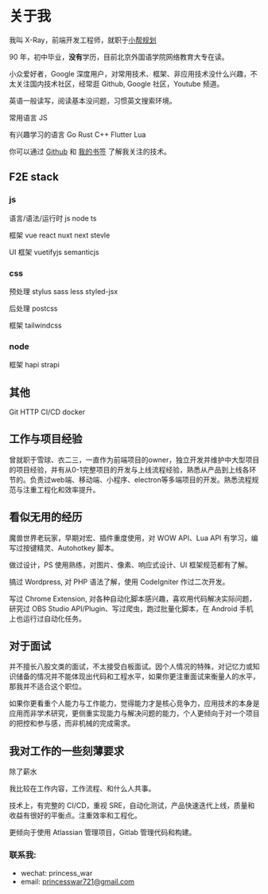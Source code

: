 # 关于我

我叫 X-Ray，前端开发工程师，就职于[小帮规划](https://www.xiaobangguihua.com/)

90 年，初中毕业，**没有**学历，目前北京外国语学院网络教育大专在读。

小众爱好者，Google 深度用户，对常用技术、框架、非应用技术没什么兴趣，不太关注国内技术社区，经常逛 Github, Google 社区，Youtube 频道。

英语一般读写，阅读基本没问题，习惯英文搜索环境。

常用语言 JS

有兴趣学习的语言 Go Rust C++ Flutter Lua

你可以通过 [Github](https://github.com/x-ray-s) 和 [我的书签](https://blog.x-ray.work/bookshelf/) 了解我关注的技术。

## F2E stack

### js

语言/语法/运行时 js node ts

框架 vue react nuxt next stevle

UI 框架 vuetifyjs semanticjs

### css

预处理 stylus sass less styled-jsx

后处理 postcss

框架 tailwindcss

### node

框架 hapi strapi

## 其他

Git HTTP CI/CD docker

## 工作与项目经验

曾就职于雪球、衣二三，一直作为前端项目的owner，独立开发并维护中大型项目的项目经验，并有从0-1完整项目的开发与上线流程经验，熟悉从产品到上线各环节的。负责过web端、移动端、小程序、electron等多端项目的开发。熟悉流程规范与注重工程化和效率提升。

## 看似无用的经历

魔兽世界老玩家，早期对宏、插件重度使用，对 WOW API、Lua API 有学习，编写过按键精灵、Autohotkey 脚本。

做过设计，PS 使用熟练，对图片、像素、响应式设计、UI 框架规范都有了解。

搞过 Wordpress, 对 PHP 语法了解，使用 CodeIgniter 作过二次开发。

写过 Chrome Extension, 对各种自动化脚本感兴趣，喜欢用代码解决实际问题，研究过 OBS Studio API/Plugin、写过爬虫，跑过批量化脚本，在 Android 手机上也运行过自动化任务。

## 对于面试

并不擅长八股文类的面试，不太接受白板面试。因个人情况的特殊，对记忆力或知识储备的情况并不能体现出代码和工程水平，如果你更注重面试来衡量人的水平，那我并不适合这个职位。

如果你更看重个人能力与工作能力，觉得能力才是核心竞争力，应用技术的本身是应用而非学术研究，更侧重实现能力与解决问题的能力，个人更倾向于对一个项目的把控和参与感，而非机械的完成需求。

## 我对工作的一些刻薄要求

除了薪水

我比较在工作内容，工作流程、和什么人共事。

技术上，有完整的 CI/CD，重视 SRE，自动化测试，产品快速迭代上线，质量和收益有很好的平衡点。注重效率和工程化。

更倾向于使用 Atlassian 管理项目，Gitlab 管理代码和构建。

### 联系我:

- wechat: princess_war
- email: <a href="mailto:princesswar721@gmail.com" target="_blank">princesswar721@gmail.com</a>
